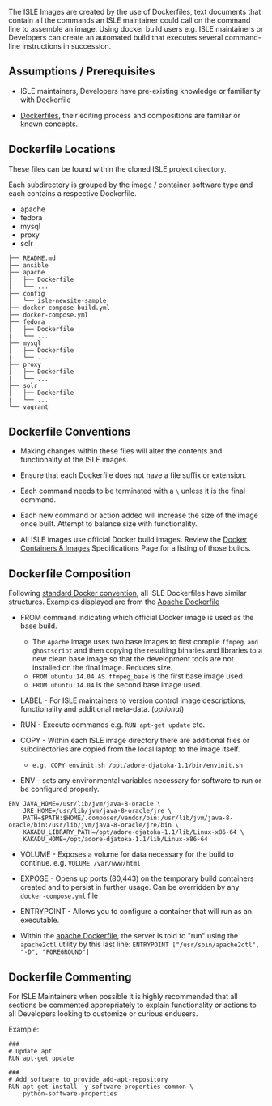 <!--- PAGE_TITLE --->

The ISLE Images are created by the use of Dockerfiles, text documents that contain all the commands an ISLE maintainer could call on the command line to assemble an image. Using docker build users e.g. ISLE maintainers or Developers can create an automated build that executes several command-line instructions in succession.

## Assumptions / Prerequisites

* ISLE maintainers, Developers have pre-existing knowledge or familiarity with Dockerfile

* [Dockerfiles](https://docs.docker.com/engine/reference/builder/), their editing process and compositions are familiar or known concepts.


## Dockerfile Locations

These files can be found within the cloned ISLE project directory.

Each subdirectory is grouped by the image / container software type and each contains a respective Dockerfile.

* apache
* fedora
* mysql
* proxy
* solr


```
├── README.md
├── ansible
├── apache
│   ├── Dockerfile
|   └── ...
├── config
│   └── isle-newsite-sample
├── docker-compose-build.yml
├── docker-compose.yml
├── fedora
│   ├── Dockerfile
|   └── ...
├── mysql
│   ├── Dockerfile
|   └── ...
├── proxy
│   ├── Dockerfile
|   └── ...
├── solr
│   ├── Dockerfile
|   └── ...
└── vagrant
```

## Dockerfile Conventions

* Making changes within these files will alter the contents and functionality of the ISLE images.

* Ensure that each Dockerfile does not have a file suffix or extension.

* Each command needs to be terminated with a `\` unless it is the final command.

* Each new command or action added will increase the size of the image once built. Attempt to balance size with functionality.

* All ISLE images use official Docker build images. Review the [Docker Containers & Images](../06_specifications/specs_docker_containers_images.md) Specifications Page for a listing of those builds.

## Dockerfile Composition

Following [standard Docker convention](https://docs.docker.com/engine/reference/builder/), all ISLE Dockerfiles have similar structures. Examples displayed are from the [Apache Dockerfile](https://github.com/Islandora-Collaboration-Group/ISLE/blob/master/apache/Dockerfile)

* FROM command indicating which official Docker image is used as the base build.
    * The `Apache` image uses two base images to first compile `ffmpeg and ghostscript` and then copying the resulting binaries and libraries to a new clean base image so that the development tools are not installed on the final image. Reduces size.
    * `FROM ubuntu:14.04 AS ffmpeg_base` is the first base image used.
    * `FROM ubuntu:14.04` is the second base image used.

* LABEL - For ISLE maintainers to version control image descriptions, functionality and additional meta-data. (_optional_)

* RUN - Execute commands e.g. `RUN apt-get update` etc.

* COPY - Within each ISLE image directory there are additional files or subdirectories are copied from the local laptop to the image itself.
    * `e.g. COPY envinit.sh /opt/adore-djatoka-1.1/bin/envinit.sh`

* ENV - sets any environmental variables necessary for software to run or be configured properly.

```
ENV JAVA_HOME=/usr/lib/jvm/java-8-oracle \
    JRE_HOME=/usr/lib/jvm/java-8-oracle/jre \
    PATH=$PATH:$HOME/.composer/vendor/bin:/usr/lib/jvm/java-8-oracle/bin:/usr/lib/jvm/java-8-oracle/jre/bin \
    KAKADU_LIBRARY_PATH=/opt/adore-djatoka-1.1/lib/Linux-x86-64 \
    KAKADU_HOME=/opt/adore-djatoka-1.1/lib/Linux-x86-64
```

* VOLUME - Exposes a volume for data necessary for the build to continue. e.g. `VOLUME /var/www/html`

* EXPOSE - Opens up ports (80,443) on the temporary build containers created and to persist in further usage. Can be overridden by any `docker-compose.yml` file

* ENTRYPOINT - Allows you to configure a container that will run as an executable.

* Within the [apache Dockerfile](https://github.com/Islandora-Collaboration-Group/ISLE/blob/master/apache/Dockerfile), the server is told to "run" using the `apache2ctl` utility by this last line: `ENTRYPOINT ["/usr/sbin/apache2ctl", "-D", "FOREGROUND"]`

## Dockerfile Commenting

For ISLE Maintainers when possible it is highly recommended that all sections be commented appropriately to explain functionality or actions to all Developers looking to customize or curious endusers.

Example:

```
###
# Update apt
RUN apt-get update

###
# Add software to provide add-apt-repository
RUN apt-get install -y software-properties-common \
    python-software-properties
```
